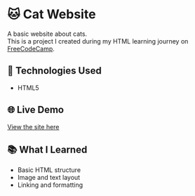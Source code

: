 # 🐱 Cat Website

A basic website about cats.  
This is a project I created during my HTML learning journey on [FreeCodeCamp](https://www.freecodecamp.org/).

## 🔧 Technologies Used
- HTML5

## 🌐 Live Demo
[View the site here](https://serhatkargin.github.io/cat-website/)

## 📚 What I Learned
- Basic HTML structure
- Image and text layout
- Linking and formatting
